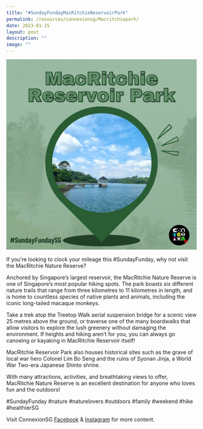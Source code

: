 ```yaml
---
title: "#SundayFundayMacRitchieReservoirPark"
permalink: /resources/connexionsg/Macritchiepark/
date: 2023-01-15
layout: post
description: ""
image: ""
---
```

![](/images/connexionsg/2023/324573257_724011002643297_4835449307379210009_n.jpg)

If you’re looking to clock your mileage this #SundayFunday, why not visit the MacRitchie Nature Reserve?

Anchored by Singapore’s largest reservoir, the MacRitchie Nature Reserve is one of Singapore’s most popular hiking spots. The park boasts six different nature trails that range from three kilometres to 11 kilometres in length, and is home to countless species of native plants and animals, including the iconic long-tailed macaque monkeys.

Take a trek atop the Treetop Walk aerial suspension bridge for a scenic view 25 metres above the ground, or traverse one of the many boardwalks that allow visitors to explore the lush greenery without damaging the environment. If heights and hiking aren’t for you, you can always go canoeing or kayaking in MacRitchie Reservoir itself!

MacRitchie Reservoir Park also houses historical sites such as the grave of local war hero Colonel Lim Bo Seng and the ruins of Syonan Jinja, a World War Two-era Japanese Shinto shrine.

With many attractions, activities, and breathtaking views to offer, MacRitchie Nature Reserve is an excellent destination for anyone who loves fun and the outdoors!

#SundayFunday #nature #naturelovers #outdoors #family #weekend #hike #healthierSG

Visit ConnexionSG [Facebook](https://www.facebook.com/ConnexionSG) & [Instagram](https://www.instagram.com/connexionsg/) for more content.